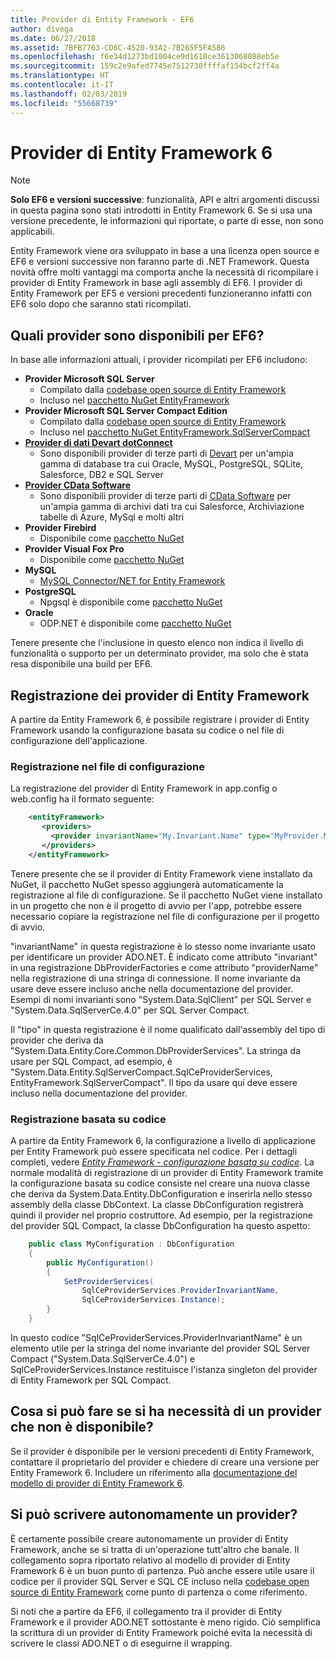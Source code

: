 ```yaml
---
title: Provider di Entity Framework - EF6
author: divega
ms.date: 06/27/2018
ms.assetid: 7BFB7763-CD6C-4520-93A2-7B265F5FA586
ms.openlocfilehash: f6e34d1273bd1004ce9d1610ce3613068088eb5e
ms.sourcegitcommit: 159c2e9afed7745e7512730ffffaf154bcf2ff4a
ms.translationtype: HT
ms.contentlocale: it-IT
ms.lasthandoff: 02/03/2019
ms.locfileid: "55668739"
---
```

# <a name="entity-framework-6-providers"></a>Provider di Entity Framework 6
> [!NOTE]
> **Solo EF6 e versioni successive**: funzionalità, API e altri argomenti discussi in questa pagina sono stati introdotti in Entity Framework 6. Se si usa una versione precedente, le informazioni qui riportate, o parte di esse, non sono applicabili.

Entity Framework viene ora sviluppato in base a una licenza open source e EF6 e versioni successive non faranno parte di .NET Framework. Questa novità offre molti vantaggi ma comporta anche la necessità di ricompilare i provider di Entity Framework in base agli assembly di EF6. I provider di Entity Framework per EF5 e versioni precedenti funzioneranno infatti con EF6 solo dopo che saranno stati ricompilati.

## <a name="which-providers-are-available-for-ef6"></a>Quali provider sono disponibili per EF6?

In base alle informazioni attuali, i provider ricompilati per EF6 includono:

*   **Provider Microsoft SQL Server**
    *   Compilato dalla [codebase open source di Entity Framework](http://github.com/aspnet/EntityFramework6)
    *   Incluso nel [pacchetto NuGet EntityFramework](http://nuget.org/packages/EntityFramework)
*   **Provider Microsoft SQL Server Compact Edition**
    *   Compilato dalla [codebase open source di Entity Framework](http://github.com/aspnet/EntityFramework6)
    *   Incluso nel [pacchetto NuGet EntityFramework.SqlServerCompact](http://nuget.org/packages/EntityFramework.SqlServerCompact)
*   [**Provider di dati Devart dotConnect**](http://www.devart.com/dotconnect/)
    *   Sono disponibili provider di terze parti di [Devart](http://www.devart.com/) per un'ampia gamma di database tra cui Oracle, MySQL, PostgreSQL, SQLite, Salesforce, DB2 e SQL Server
*   [**Provider CData Software**](http://www.cdata.com/ado/)
    *   Sono disponibili provider di terze parti di [CData Software](http://www.cdata.com/ado/) per un'ampia gamma di archivi dati tra cui Salesforce, Archiviazione tabelle di Azure, MySql e molti altri
*   **Provider Firebird**
    *   Disponibile come [pacchetto NuGet](https://www.nuget.org/packages/EntityFramework.Firebird/)
*   **Provider Visual Fox Pro**
    *   Disponibile come [pacchetto NuGet](https://www.nuget.org/packages/VFPEntityFrameworkProvider2/)
*   **MySQL**
    *   [MySQL Connector/NET for Entity Framework](https://dev.mysql.com/doc/connector-net/en/connector-net-entityframework60.html)
*   **PostgreSQL**
    *   Npgsql è disponibile come [pacchetto NuGet](https://www.nuget.org/packages/EntityFramework6.Npgsql/)
*   **Oracle**
    *   ODP.NET è disponibile come [pacchetto NuGet](https://www.nuget.org/packages/Oracle.ManagedDataAccess.EntityFramework/)

Tenere presente che l'inclusione in questo elenco non indica il livello di funzionalità o supporto per un determinato provider, ma solo che è stata resa disponibile una build per EF6.

## <a name="registering-ef-providers"></a>Registrazione dei provider di Entity Framework

A partire da Entity Framework 6, è possibile registrare i provider di Entity Framework usando la configurazione basata su codice o nel file di configurazione dell'applicazione.

### <a name="config-file-registration"></a>Registrazione nel file di configurazione

La registrazione del provider di Entity Framework in app.config o web.config ha il formato seguente:


``` xml
    <entityFramework>
       <providers>
         <provider invariantName="My.Invariant.Name" type="MyProvider.MyProviderServices, MyAssembly" />
       </providers>
    </entityFramework>
```

Tenere presente che se il provider di Entity Framework viene installato da NuGet, il pacchetto NuGet spesso aggiungerà automaticamente la registrazione al file di configurazione. Se il pacchetto NuGet viene installato in un progetto che non è il progetto di avvio per l'app, potrebbe essere necessario copiare la registrazione nel file di configurazione per il progetto di avvio.

"invariantName" in questa registrazione è lo stesso nome invariante usato per identificare un provider ADO.NET. È indicato come attributo "invariant" in una registrazione DbProviderFactories e come attributo "providerName" nella registrazione di una stringa di connessione. Il nome invariante da usare deve essere incluso anche nella documentazione del provider. Esempi di nomi invarianti sono "System.Data.SqlClient" per SQL Server e "System.Data.SqlServerCe.4.0" per SQL Server Compact.

Il "tipo" in questa registrazione è il nome qualificato dall'assembly del tipo di provider che deriva da "System.Data.Entity.Core.Common.DbProviderServices". La stringa da usare per SQL Compact, ad esempio, è "System.Data.Entity.SqlServerCompact.SqlCeProviderServices, EntityFramework.SqlServerCompact". Il tipo da usare qui deve essere incluso nella documentazione del provider.

### <a name="code-based-registration"></a>Registrazione basata su codice

A partire da Entity Framework 6, la configurazione a livello di applicazione per Entity Framework può essere specificata nel codice. Per i dettagli completi, vedere _[Entity Framework - configurazione basata su codice](https://msdn.microsoft.com/data/jj680699)_. La normale modalità di registrazione di un provider di Entity Framework tramite la configurazione basata su codice consiste nel creare una nuova classe che deriva da System.Data.Entity.DbConfiguration e inserirla nello stesso assembly della classe DbContext. La classe DbConfiguration registrerà quindi il provider nel proprio costruttore. Ad esempio, per la registrazione del provider SQL Compact, la classe DbConfiguration ha questo aspetto:

``` csharp
    public class MyConfiguration : DbConfiguration
    {
        public MyConfiguration()
        {
            SetProviderServices(
                SqlCeProviderServices.ProviderInvariantName,
                SqlCeProviderServices.Instance);
        }
    }
```

In questo codice "SqlCeProviderServices.ProviderInvariantName" è un elemento utile per la stringa del nome invariante del provider SQL Server Compact ("System.Data.SqlServerCe.4.0") e SqlCeProviderServices.Instance restituisce l'istanza singleton del provider di Entity Framework per SQL Compact.

## <a name="what-if-the-provider-i-need-isnt-available"></a>Cosa si può fare se si ha necessità di un provider che non è disponibile?

Se il provider è disponibile per le versioni precedenti di Entity Framework, contattare il proprietario del provider e chiedere di creare una versione per Entity Framework 6. Includere un riferimento alla [documentazione del modello di provider di Entity Framework 6](~/ef6/fundamentals/providers/provider-model.md).

## <a name="can-i-write-a-provider-myself"></a>Si può scrivere autonomamente un provider?

È certamente possibile creare autonomamente un provider di Entity Framework, anche se si tratta di un'operazione tutt'altro che banale. Il collegamento sopra riportato relativo al modello di provider di Entity Framework 6 è un buon punto di partenza. Può anche essere utile usare il codice per il provider SQL Server e SQL CE incluso nella [codebase open source di Entity Framework](https://github.com/aspnet/EntityFramework6) come punto di partenza o come riferimento.

Si noti che a partire da EF6, il collegamento tra il provider di Entity Framework e il provider ADO.NET sottostante è meno rigido. Ciò semplifica la scrittura di un provider di Entity Framework poiché evita la necessità di scrivere le classi ADO.NET o di eseguirne il wrapping.
